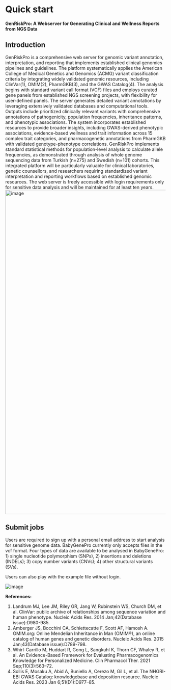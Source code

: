 # **Quick start**
**GenRiskPro: A Webserver for Generating Clinical and Wellness Reports from NGS Data**  


## Introduction

GenRiskPro is a comprehensive web server for genomic variant annotation, interpretation, and reporting that implements established clinical genomics pipelines and guidelines. The platform systematically applies the American College of Medical Genetics and Genomics (ACMG) variant classification criteria by integrating widely validated genomic resources, including ClinVar(1), OMIM(2), PharmGKB(3), and the GWAS Catalog(4). The analysis begins with standard variant call format (VCF) files and employs curated gene panels from established NGS screening projects, with flexibility for user-defined panels.
The server generates detailed variant annotations by leveraging extensively validated databases and computational tools. Outputs include prioritized clinically relevant variants with comprehensive annotations of pathogenicity, population frequencies, inheritance patterns, and phenotypic associations. The system incorporates established resources to provide broader insights, including GWAS-derived phenotypic associations, evidence-based wellness and trait information across 15 complex trait categories, and pharmacogenetic annotations from PharmGKB with validated genotype-phenotype correlations. GenRiskPro implements standard statistical methods for population-level analysis to calculate allele frequencies, as demonstrated through analysis of whole genome sequencing data from Turkish (n=275) and Swedish (n=101) cohorts. This integrated platform will be particularly valuable for clinical laboratories, genetic counsellors, and researchers requiring standardized variant interpretation and reporting workflows based on established genomic resources. The web server is freely accessible with login requirements only for sensitive data analysis and will be maintained for at least ten years.
<img width="1018" alt="image" src="https://github.com/user-attachments/assets/01ad80da-ce90-4ad3-abdf-7be746aaed07" />


## **Submit jobs**

Users are required to sign up with a personal email address to start analysis for sensitive genome data. BabyGenePro currently only accepts files in the vcf format. Four types of data are available to be analysed in BabyGenePro: 1) single nucleotide polymorphism (SNPs), 2) insertions and deletions (INDELs); 3) copy number variants (CNVs); 4) other structural variants (SVs).

Users can also play with the example file without login. 

![image](https://github.com/user-attachments/assets/8c758e1f-cb59-4c77-b3d5-b202b3abd10c)


**References:**

1.	Landrum MJ, Lee JM, Riley GR, Jang W, Rubinstein WS, Church DM, et al. ClinVar: public archive of relationships among sequence variation and human phenotype. Nucleic Acids Res. 2014 Jan;42(Database issue):D980-985. 
2.	Amberger JS, Bocchini CA, Schiettecatte F, Scott AF, Hamosh A. OMIM.org: Online Mendelian Inheritance in Man (OMIM®), an online catalog of human genes and genetic disorders. Nucleic Acids Res. 2015 Jan;43(Database issue):D789-798. 
3.	Whirl-Carrillo M, Huddart R, Gong L, Sangkuhl K, Thorn CF, Whaley R, et al. An Evidence-Based Framework for Evaluating Pharmacogenomics Knowledge for Personalized Medicine. Clin Pharmacol Ther. 2021 Sep;110(3):563–72. 
4.	Sollis E, Mosaku A, Abid A, Buniello A, Cerezo M, Gil L, et al. The NHGRI-EBI GWAS Catalog: knowledgebase and deposition resource. Nucleic Acids Res. 2023 Jan 6;51(D1):D977–85. 

        

